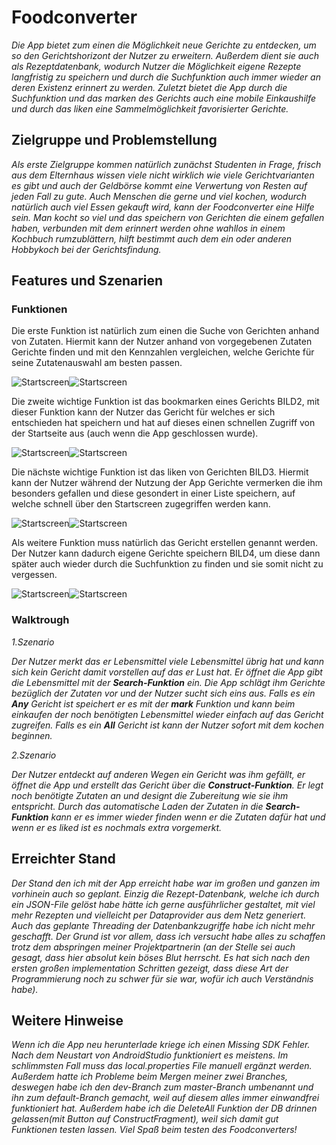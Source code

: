 # Foodconverter

_Die App bietet zum einen die Möglichkeit neue Gerichte zu entdecken, um so den Gerichtshorizont der Nutzer zu erweitern. Außerdem dient sie auch als Rezeptdatenbank, wodurch Nutzer die Möglichkeit eigene Rezepte langfristig zu speichern und durch die Suchfunktion auch immer wieder an deren Existenz erinnert zu werden. Zuletzt bietet die App durch die Suchfunktion und das marken des Gerichts auch eine mobile Einkaushilfe und durch das liken eine Sammelmöglichkeit favorisierter Gerichte._

## Zielgruppe und Problemstellung

_Als erste Zielgruppe kommen natürlich zunächst Studenten in Frage, frisch aus dem Elternhaus wissen viele nicht wirklich wie viele Gerichtvarianten es gibt und auch der Geldbörse kommt eine Verwertung von Resten auf jeden Fall zu gute. Auch Menschen die gerne und viel kochen, wodurch natürlich auch viel Essen gekauft wird, kann der Foodconverter eine Hilfe sein. Man kocht so viel und das speichern von Gerichten die einem gefallen haben, verbunden mit dem erinnert werden ohne wahllos in einem Kochbuch rumzublättern, hilft bestimmt auch dem ein oder anderen Hobbykoch bei der Gerichtsfindung._

## Features und Szenarien

### Funktionen

Die erste Funktion ist natürlich zum einen die Suche von Gerichten anhand von Zutaten. Hiermit kann der Nutzer anhand von vorgegebenen Zutaten Gerichte finden und mit den Kennzahlen vergleichen, welche Gerichte für seine Zutatenauswahl am besten passen. 

![Startscreen](./docs/0SC/1.1.png)![Startscreen](./docs/0SC/1.2.png)

Die zweite wichtige Funktion ist das bookmarken eines Gerichts BILD2, mit dieser Funktion kann der Nutzer das Gericht für welches er sich entschieden hat speichern und hat auf dieses einen schnellen Zugriff von der Startseite aus (auch wenn die App geschlossen wurde). 

![Startscreen](./docs/0SC/2.1.png)![Startscreen](./docs/0SC/2.2.png)

Die nächste wichtige Funktion ist das liken von Gerichten BILD3. Hiermit kann der Nutzer während der Nutzung der App Gerichte vermerken die ihm besonders gefallen und diese gesondert in einer Liste speichern, auf welche schnell über den Startscreen zugegriffen werden kann. 

![Startscreen](./docs/0SC/3.1.png)![Startscreen](./docs/0SC/3.2.png)

Als weitere Funktion muss natürlich das Gericht erstellen genannt werden. Der Nutzer kann dadurch eigene Gerichte speichern BILD4, um diese dann später auch wieder durch die Suchfunktion zu finden und sie somit nicht zu vergessen.

![Startscreen](./docs/0SC/4.png)![Startscreen](./docs/0SC/4.1.png)

### Walktrough

*1.Szenario*

_Der Nutzer merkt das er Lebensmittel viele Lebensmittel übrig hat und kann sich kein Gericht damit vorstellen auf das er Lust hat. Er öffnet die App gibt die Lebensmittel mit der **Search-Funktion** ein. Die App schlägt ihm Gerichte bezüglich der Zutaten vor und der Nutzer sucht sich eins aus. Falls es ein **Any** Gericht ist speichert er es mit der **mark** Funktion und kann beim einkaufen der noch benötigten Lebensmittel wieder einfach auf das Gericht zugreifen. Falls es ein **All** Gericht ist kann der Nutzer sofort mit dem kochen beginnen._

*2.Szenario*

_Der Nutzer entdeckt auf anderen Wegen ein Gericht was ihm gefällt, er öffnet die App und erstellt das Gericht über die **Construct-Funktion**. Er legt noch benötigte Zutaten an und designt die Zubereitung wie sie ihm entspricht. Durch das automatische Laden der Zutaten in die **Search-Funktion** kann er es immer wieder finden wenn er die Zutaten dafür hat und wenn er es liked ist es nochmals extra vorgemerkt._

## Erreichter Stand

_Der Stand den ich mit der App erreicht habe war im großen und ganzen im vorhinein auch so geplant. Einzig die Rezept-Datenbank, welche ich durch ein JSON-File gelöst habe hätte ich gerne ausführlicher gestaltet, mit viel mehr Rezepten und vielleicht per Dataprovider aus dem Netz generiert. Auch das geplante Threading der Datenbankzugriffe habe ich nicht mehr geschafft. Der Grund ist vor allem, dass ich versucht habe alles zu schaffen trotz dem abspringen meiner Projektpartnerin (an der Stelle sei auch gesagt, dass hier absolut kein böses Blut herrscht. Es hat sich nach den ersten großen implementation Schritten gezeigt, dass diese Art der Programmierung noch zu schwer für sie war, wofür ich auch Verständnis habe)._

## Weitere Hinweise

_Wenn ich die App neu herunterlade kriege ich einen Missing SDK Fehler. Nach dem Neustart von AndroidStudio funktioniert es meistens. Im schlimmsten Fall muss das local.properties File manuell ergänzt werden. Außerdem hatte ich Probleme beim Mergen meiner zwei Branches, deswegen habe ich den dev-Branch zum master-Branch umbenannt und ihn zum default-Branch gemacht, weil auf diesem alles immer einwandfrei funktioniert hat. Außerdem habe ich die DeleteAll Funktion der DB drinnen gelassen(mit Button auf ConstructFragment), weil sich damit gut Funktionen testen lassen. Viel Spaß beim testen des Foodconverters!_
